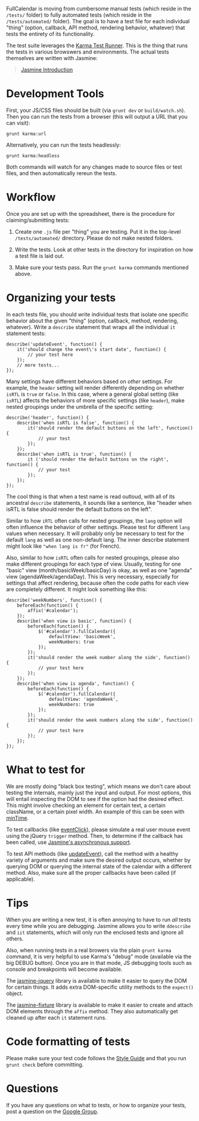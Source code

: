 FullCalendar is moving from cumbersome manual tests (which reside in the `/tests/` folder) to fully automated tests (which reside in the `/tests/automated/` folder). The goal is to have a test file for each individual "thing" (option, callback, API method, rendering behavior, whatever) that tests the entirety of its functionality.

The test suite leverages the [Karma Test Runner][Karma]. This is the thing that runs the tests in various browswers and environments. The actual tests themselves are written with Jasmine:

> [Jasmine Introduction]


# Development Tools

First, your JS/CSS files should be built (via `grunt dev` or `build/watch.sh`).
Then you can run the tests from a browser (this will output a URL that you can visit):

	grunt karma:url

Alternatively, you can run the tests headlessly:

	grunt karma:headless

Both commands will watch for any changes made to source files or test files, and then automatically rereun the tests.


# Workflow

Once you are set up with the spreadsheet, there is the procedure for claiming/submitting tests:

1. Create one `.js` file per "thing" you are testing. Put it in the top-level `/tests/automated/` directory. Please do not make nested folders.

2. Write the tests. Look at other tests in the directory for inspiration on how a test file is laid out.

3. Make sure your tests pass. Run the `grunt karma` commands mentioned above.


# Organizing your tests

In each tests file, you should write individual tests that isolate one specific behavior about the given "thing" (option, callback, method, rendering, whatever). Write a `describe` statement that wraps all the individual `it` statement tests:

	describe('updateEvent', function() {
		it('should change the event\'s start date', function() {
			// your test here
		});
		// more tests...
	});

Many settings have different behaviors based on *other* settings. For example, the `header` setting will render differently depending on whether `isRTL` is `true` or `false`. In this case, where a general global setting (like `isRTL`) affects the behaviors of more specific settings (like `header`), make nested groupings under the umbrella of the specific setting:

	describe('header', function() {
		describe('when isRTL is false', function() {
			it('should render the default buttons on the left', function() {
				// your test
			});
		});
		describe('when isRTL is true', function() {
			it ('should render the default buttons on the right', function() {
				// your test
			});
		});
	});

The cool thing is that when a test name is read outloud, with all of its ancestral `describe` statements, it sounds like a sentence, like "header when isRTL is false should render the default buttons on the left".

Similar to how `iRTL` often calls for nested groupings, the `lang` option will often influence the behavior of other settings. Please test for different `lang` values when necessary. It will probably only be necessary to test for the default `lang` as well as one non-default lang. The inner describe statement might look like `"when lang is fr"` (for French).

Also, similar to how `isRTL` often calls for nested groupings, please also make different groupings for each type of view. Usually, testing for one "basic" view (month/basicWeek/basicDay) is okay, as well as one "agenda" view (agendaWeek/agendaDay). This is very necessary, especially for settings that affect rendering, because often the code paths for each view are completely different. It might look something like this:

	describe('weekNumbers', function() {
		beforeEach(function() {
			affix('#calendar');
		});
		describe('when view is basic', function() {
			beforeEach(function() {
				$('#calendar').fullCalendar({
					defaultView: 'basicWeek',
					weekNumbers: true
				});
			});
			it('should render the week number along the side', function() {
				// your test here
			});
		});
		describe('when view is agenda', function() {
			beforeEach(function() {
				$('#calendar').fullCalendar({
					defaultView: 'agendaWeek',
					weekNumbers: true
				});
			});
			it('should render the week numbers along the side', function() {
				// your test here
			});
		});
	});



# What to test for

We are mostly doing "black box testing", which means we don't care about testing the internals, mainly just the input and output. For most options, this will entail inspecting the DOM to see if the option had the desired effect. This might involve checking an element for certain text, a certain className, or a certain pixel width. An example of this can be seen with [minTime].

To test callbacks (like [eventClick]), please simulate a real user mouse event using the jQuery `trigger` method. Then, to determine if the callback has been called, use [Jasmine's asynchronous support].

To test API methods (like [updateEvent]), call the method with a healthy variety of arguments and make sure the desired output occurs, whether by querying DOM or querying the internal state of the calendar with a different method. Also, make sure all the proper callbacks have been called (if applicable).


# Tips

When you are writing a new test, it is often annoying to have to run *all* tests every time while you are debugging. Jasmine allows you to write `ddescribe` and `iit` statements, which will only run the enclosed tests and ignore all others.

Also, when running tests in a real browers via the plain `grunt karma` command, it is very helpful to use Karma's "debug" mode (available via the big DEBUG button). Once you are in that mode, JS debugging tools such as console and breakpoints will become available.

The [jasmine-jquery] library is available to make it easier to query the DOM for certain things. It adds extra DOM-specific utility methods to the `expect()` object.

The [jasmine-fixture] library is available to make it easier to create and attach DOM elements through the `affix` method. They also automatically get cleaned up after each `it` statement runs.


# Code formatting of tests

Please make sure your test code follows the [Style Guide] and that you run `grunt check` before committing.


# Questions

If you have any questions on what to tests, or how to organize your tests, post a question on the [Google Group].

[Jasmine Introduction]: http://jasmine.github.io/2.0/introduction.html
[Karma]: http://karma-runner.github.io/
[FullCalendar Documentation]: http://arshaw.com/fullcalendar/docs2/
[Style Guide]: Contributing-Code#style-guide
[Google Group]: https://groups.google.com/forum/#!forum/fullcalendar
[How to create a PR]: https://help.github.com/articles/creating-a-pull-request
[minTime]: https://github.com/arshaw/fullcalendar/blob/master/tests/automated/minTime.js
[jasmine-jquery]: https://github.com/velesin/jasmine-jquery
[jasmine-fixture]: https://github.com/searls/jasmine-fixture
[Jasmine's asynchronous support]: http://jasmine.github.io/2.0/introduction.html#section-Asynchronous_Support
[eventClick]: http://arshaw.com/fullcalendar/docs2/mouse/eventClick/
[updateEvent]: http://arshaw.com/fullcalendar/docs2/event_data/updateEvent/